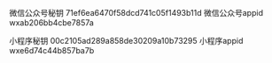 微信公众号秘钥 71ef6ea6470f58dcd741c05f1493b11d
微信公众号appid wxab206bb4cbe7857a

小程序秘钥 00c2105ad289a858de30209a10b73295
小程序appid wxe6d74c44b857ba7b